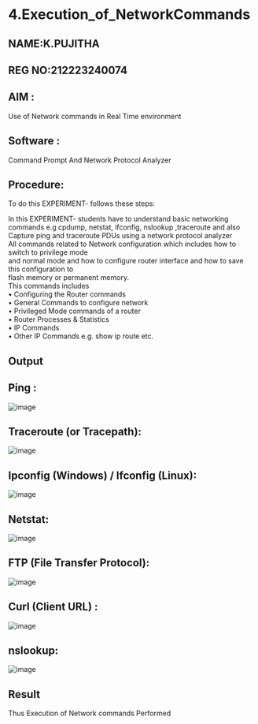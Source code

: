 # 4.Execution_of_NetworkCommands
## NAME:K.PUJITHA

## REG NO:212223240074
## AIM : 
Use of Network commands in Real Time environment
## Software : 
Command Prompt And Network Protocol Analyzer
## Procedure: 
To do this EXPERIMENT- follows these steps:

In this EXPERIMENT- students have to understand basic networking commands e.g cpdump, netstat, ifconfig, nslookup ,traceroute and also Capture ping and traceroute PDUs using a network protocol analyzer 
<BR>
All commands related to Network configuration which includes how to switch to privilege mode
<BR>
and normal mode and how to configure router interface and how to save this configuration to
<BR>
flash memory or permanent memory.
<BR>
This commands includes
<BR>
• Configuring the Router commands
<BR>
• General Commands to configure network
<BR>
• Privileged Mode commands of a router 
<BR>
• Router Processes & Statistics
<BR>
• IP Commands
<BR>
• Other IP Commands e.g. show ip route etc.
<BR>

## Output

## Ping :
![image](https://github.com/user-attachments/assets/0a9ad2e9-66e5-41b3-b46f-b28e6a37a6a9)

## Traceroute (or Tracepath): 
![image](https://github.com/user-attachments/assets/e33afbbc-40f7-4aba-aa57-318c3dbca641)

## Ipconfig (Windows) / Ifconfig (Linux): 
![image](https://github.com/user-attachments/assets/4be06106-5dff-4528-adbb-7bd3426ae804)

## Netstat:
![image](https://github.com/user-attachments/assets/24e835c0-5cec-447b-b3e8-d4e0f424e87f)

## FTP (File Transfer Protocol): 
![image](https://github.com/user-attachments/assets/194bfd10-3a6f-4a37-af3b-64300b21e9f7)

## Curl (Client URL) : 
![image](https://github.com/user-attachments/assets/1ac0de94-8ba2-45bc-b384-729cca05d43e)

## nslookup: 
![image](https://github.com/user-attachments/assets/68898c9c-b415-4bcc-9df9-02f4de74c3f9)


## Result
Thus Execution of Network commands Performed  
